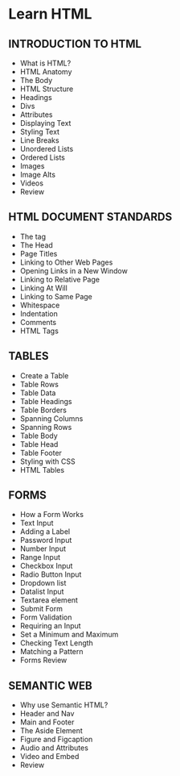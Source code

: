 # Learn HTML

## INTRODUCTION TO HTML
* What is HTML?
* HTML Anatomy
* The Body
* HTML Structure
* Headings
* Divs
* Attributes
* Displaying Text
* Styling Text
* Line Breaks
* Unordered Lists
* Ordered Lists
* Images
* Image Alts
* Videos
* Review
## HTML DOCUMENT STANDARDS
* The <html> tag
* The Head
* Page Titles
* Linking to Other Web Pages
* Opening Links in a New Window
* Linking to Relative Page
* Linking At Will
* Linking to Same Page
* Whitespace
* Indentation
* Comments
* HTML Tags
## TABLES
* Create a Table
* Table Rows
* Table Data
* Table Headings
* Table Borders
* Spanning Columns
* Spanning Rows
* Table Body
* Table Head
* Table Footer
* Styling with CSS
* HTML Tables
## FORMS
* How a Form Works
* Text Input
* Adding a Label
* Password Input
* Number Input
* Range Input
* Checkbox Input
* Radio Button Input
* Dropdown list
* Datalist Input
* Textarea element
* Submit Form
* Form Validation
* Requiring an Input
* Set a Minimum and Maximum
* Checking Text Length
* Matching a Pattern
* Forms Review
## SEMANTIC WEB
* Why use Semantic HTML?
* Header and Nav
* Main and Footer
* The Aside Element
* Figure and Figcaption
* Audio and Attributes
* Video and Embed
* Review
